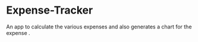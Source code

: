 # Expense-Tracker
An app to calculate the various expenses and also generates a chart  for the expense .


